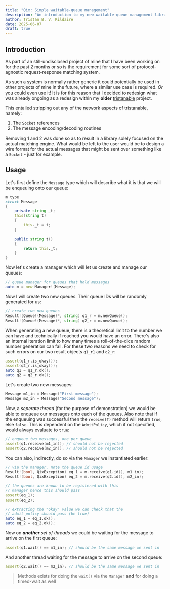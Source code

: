```yaml
---
title: "Qix: Simple waitable-queue management"
description: "An introduction to my new waitable-queue management library called Qix"
author: Tristan B. V. Kildaire
date: 2025-06-07
draft: true
---
```


## Introduction

As part of an still-undisclosed project of mine that I have been working on for the
past 2 months or so is the requirement for some sort of protocol-agnostic request-response
matching system.

As such a system is normally rather generic it could potentially be used in other projects
of mine in the future, where a similar use case is required. _Or_ you could even use it! It
is for this reason that I decided to redesign what was already ongoing as a redesign within
my **older** [tristanable](../projects/tristanable/) project.

This entailed stripping out any of the network aspects of tristanable, namely:

1. The `Socket` references
2. The message encoding/decoding routines

Removing 1 and 2 was done so as to result in a library solely focused on the actual
matching engine. What would be left to the user would be to design a wire format for
the actual messages that might be sent over something like a `Socket` - just for example.

## Usage

Let's first define the `Message` type which will describe what it is
that we will be enqueuing onto our queue:

```d
m type
struct Message
{
	private string _t;
	this(string t)
	{
		this._t = t;
	}

	public string t()
	{
		return this._t;
	}
}
```

Now let's create a manager which will let us create and manage
our queues:

```d
// queue manager for queues that hold messages
auto m = new Manager!(Message);
```

Now I will create two new queues. Their queue IDs will be randomly
generated for us:

```d
// create two new queues
Result!(Queue!(Message)*, string) q1_r = m.newQueue();
Result!(Queue!(Message)*, string) q2_r = m.newQueue();
```

When generating a new queue, there is a theoretical limit to
the number we can have and technically if reached you would
have an error. There's also an internal iteration limit to
how many times a roll-of-the-dice random number generation
can fail. For these two reasons we need to check for such 
errors on our two result objects `q1_r1` and `q2_r`:

```d
assert(q1_r.is_okay());
assert(q2_r.is_okay());
auto q1 = q1_r.ok();
auto q2 = q2_r.ok();
```

Let's create two new messages:

```d
Message m1_in = Message("First message");
Message m2_in = Message("Second message");
```

Now, a _seperate thread_ (for the purpose of demonstration)
we would be able to enqueue our messages onto each of the
queues. Also note that if the enqueuing was successful
then the `receive(T)` method will return `true`, else
`false`. This is dependent on the `AdmitPolicy`, which
if not specified, would always evaluate to `true`:

```d
// enqueue two messages, one per queue
assert(q1.receive(m1_in)); // should not be rejected
assert(q2.receive(m2_in)); // should not be rejected
```

You can also, indirectly, do so via the `Manager` we
instantiated earlier:

```d
// via the manager, note the queue id usage
Result!(bool, QixException) eq_1 = m.receive(q1.id(), m1_in);
Result!(bool, QixException) eq_2 = m.receive(q2.id(), m2_in);

// the queues are known to be registered with this
// manager hence this should pass
assert(eq_1);
assert(eq_2);

// extracting the "okay" value we can check that the
// admit policy should pass (be true)
auto eq_1 = eq_1.ok();
auto eq_2 = eq_2.ok();
```

Now on _**another** set of threads_ we could be waiting
for the message to arrive on the first queue:

```d
assert(q1.wait() == m1_in); // should be the same message we sent in
```

And another thread waiting for the message to arrive
on the second queue:

```d
assert(q2.wait() == m2_in); // should be the same message we sent in
```

> Methods exists for doing the `wait()` via the `Manager` **and**
for doing a timed-wait as well
